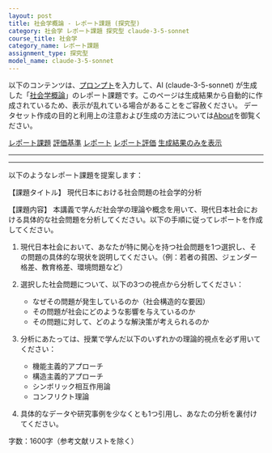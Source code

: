 ```yaml
---
layout: post
title: 社会学概論 - レポート課題 (探究型)
category: 社会学 レポート課題 探究型 claude-3-5-sonnet
course_title: 社会学
category_name: レポート課題
assignment_type: 探究型
model_name: claude-3-5-sonnet
---
```


以下のコンテンツは、[プロンプト](http://127.0.0.1:8000/generated/社会学/claude-3-5-sonnet/prompt_レポート課題-探究型.md)を入力して、AI (claude-3-5-sonnet) が生成した「[社会学概論](/contents/社会学/)」のレポート課題です。このページは生成結果から自動的に作成されているため、表示が乱れている場合があることをご容赦ください。
データセット作成の目的と利用上の注意および生成の方法については[About](/About)を御覧ください。

[レポート課題](../レポート課題-探究型)
[評価基準](../評価基準-探究型)
[レポート](../レポート-探究型)
[レポート評価](../レポート評価-探究型)
[生成結果のみを表示](http://127.0.0.1:8000/generated/社会学/claude-3-5-sonnet/レポート課題-探究型.md)
  

***
***
  
以下のようなレポート課題を提案します：

【課題タイトル】
現代日本における社会問題の社会学的分析

【課題内容】
本講義で学んだ社会学の理論や概念を用いて、現代日本社会における具体的な社会問題を分析してください。以下の手順に従ってレポートを作成してください。

1. 現代日本社会において、あなたが特に関心を持つ社会問題を1つ選択し、その問題の具体的な現状を説明してください。（例：若者の貧困、ジェンダー格差、教育格差、環境問題など）

2. 選択した社会問題について、以下の3つの視点から分析してください：
   * なぜその問題が発生しているのか（社会構造的な要因）
   * その問題が社会にどのような影響を与えているのか
   * その問題に対して、どのような解決策が考えられるのか

3. 分析にあたっては、授業で学んだ以下のいずれかの理論的視点を必ず用いてください：
   * 機能主義的アプローチ
   * 構造主義的アプローチ
   * シンボリック相互作用論
   * コンフリクト理論

4. 具体的なデータや研究事例を少なくとも1つ引用し、あなたの分析を裏付けてください。

字数：1600字（参考文献リストを除く）

